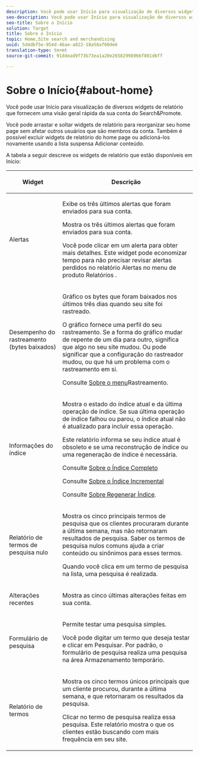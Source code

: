 ```yaml
---
description: Você pode usar Início para visualização de diversos widgets de relatório que fornecem uma visão geral rápida da sua conta do Search&amp;Promote.
seo-description: Você pode usar Início para visualização de diversos widgets de relatório que fornecem uma visão geral rápida da sua conta do Search&amp;Promote.
seo-title: Sobre o Início
solution: Target
title: Sobre o Início
topic: Home,Site search and merchandising
uuid: 5d4dbf5e-954d-46ae-a822-18a58af60de6
translation-type: tm+mt
source-git-commit: 91ddead9f73b73ea1a20e26582998966f801d6ff

---
```



# Sobre o Início{#about-home}

Você pode usar Início para visualização de diversos widgets de relatório que fornecem uma visão geral rápida da sua conta do Search&amp;Promote.

Você pode arrastar e soltar widgets de relatório para reorganizar seu home page sem afetar outros usuários que são membros da conta. Também é possível excluir widgets de relatório do home page ou adicioná-los novamente usando a lista suspensa Adicionar conteúdo.

A tabela a seguir descreve os widgets de relatório que estão disponíveis em Início:

<table> 
 <thead> 
  <tr> 
   <th colname="col1" class="entry"> <p>Widget </p> </th> 
   <th colname="col2" class="entry"> <p>Descrição </p> </th> 
  </tr>
 </thead>
 <tbody> 
  <tr> 
   <td colname="col1"> <p><span class="uicontrol">Alertas</span> </p> </td> 
   <td colname="col2"> <p> Exibe os três últimos alertas que foram enviados para sua conta. </p> <p>Mostra os três últimos alertas que foram enviados para sua conta. </p> <p>Você pode clicar em um alerta para obter mais detalhes. Este widget pode economizar tempo para não precisar revisar alertas perdidos no relatório Alertas <span class="uicontrol"> no menu de produto</span> Relatórios <span class="uicontrol"></span> . </p> </td> 
  </tr> 
  <tr> 
   <td colname="col1"> <p><span class="uicontrol">Desempenho do rastreamento (bytes baixados)</span> </p> </td> 
   <td colname="col2"> <p>Gráfico os bytes que foram baixados nos últimos três dias quando seu site foi rastreado. </p> <p>O gráfico fornece uma perfil do seu rastreamento. Se a forma do gráfico mudar de repente de um dia para outro, significa que algo no seu site mudou. Ou pode significar que a configuração do rastreador mudou, ou que há um problema com o rastreamento em si. </p> <p>Consulte <a href="c-about-settings-menu/c-about-crawling-menu.md#concept_59307680C6724E93952ADE5044983AF6" format="dita" scope="local"> Sobre o menu</a>Rastreamento. </p> </td> 
  </tr> 
  <tr> 
   <td colname="col1"> <p><span class="uicontrol">Informações do índice</span> </p> </td> 
   <td colname="col2"> <p>Mostra o estado do índice atual e da última operação de índice. Se sua última operação de índice falhou ou parou, o índice atual não é atualizado para incluir essa operação. </p> <p>Este relatório informa se seu índice atual é obsoleto e se uma reconstrução de índice ou uma regeneração de índice é necessária. </p> <p>Consulte <a href="c-about-index-menu/c-about-full-index.md#concept_C69BD21863FD4856B49326F35DB570D3" format="dita" scope="local"> Sobre o Índice Completo</a> </p> <p>Consulte <a href="c-about-index-menu/c-about-incremental-index.md#concept_A7770F0552D14C47B3DDB65DB78FFFEE" format="dita" scope="local"> Sobre o Índice Incremental</a> </p> <p>Consulte <a href="c-about-index-menu/c-about-regenerate-index.md#concept_6CBE6B8D18EF47D293091CBA542245FA" format="dita" scope="local"> Sobre Regenerar Índice</a>. </p> </td> 
  </tr> 
  <tr> 
   <td colname="col1"> <p><span class="uicontrol">Relatório de termos de pesquisa nulo</span> </p> </td> 
   <td colname="col2"> <p> Mostra os cinco principais termos de pesquisa que os clientes procuraram durante a última semana, mas não retornaram resultados de pesquisa. Saber os termos de pesquisa nulos comuns ajuda a criar conteúdo ou sinônimos para esses termos. </p> <p>Quando você clica em um termo de pesquisa na lista, uma pesquisa é realizada. </p> </td> 
  </tr> 
  <tr> 
   <td colname="col1"> <p><span class="uicontrol">Alterações recentes</span> </p> </td> 
   <td colname="col2"> <p> Mostra as cinco últimas alterações feitas em sua conta. </p> </td> 
  </tr> 
  <tr> 
   <td colname="col1"> <p><span class="uicontrol">Formulário de pesquisa</span> </p> </td> 
   <td colname="col2"> <p>Permite testar uma pesquisa simples. </p> <p> Você pode digitar um termo que deseja testar e clicar em <span class="uicontrol"> Pesquisar</span>. Por padrão, o formulário de pesquisa realiza uma pesquisa na área Armazenamento temporário. </p> </td> 
  </tr> 
  <tr> 
   <td colname="col1"> <p><span class="uicontrol">Relatório de termos</span> </p> </td> 
   <td colname="col2"> <p>Mostra os cinco termos únicos principais que um cliente procurou, durante a última semana, e que retornaram os resultados da pesquisa. </p> <p> Clicar no termo de pesquisa realiza essa pesquisa. Este relatório mostra o que os clientes estão buscando com mais frequência em seu site. </p> </td> 
  </tr> 
 </tbody> 
</table>

